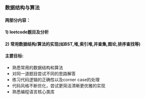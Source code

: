 ### 数据结构与算法

#### 两部分内容：

#### 1) leetcode题目及分析
#### 2) 常用数据结构/算法的实现(如BST,堆,索引堆,并查集,图论,排序查找等)

#### 主要目标:
* 熟悉常用的数据结构和算法
* 对同一道题目尝试不同的思路解答
* 练习代码逻辑的正确性以及corner case的处理
* 代码风格不断优化，尝试更简洁清晰更优雅的实现
* 熟悉编程语言核心类库



